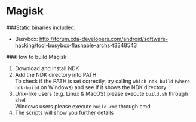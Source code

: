 # Magisk
###Static binaries included:  
* Busybox: http://forum.xda-developers.com/android/software-hacking/tool-busybox-flashable-archs-t3348543

###How to build Magisk
1. Download and install NDK
2. Add the NDK directory into PATH  
To check if the PATH is set correctly, try calling `which ndk-build` (`where ndk-build` on Windows) and see if it shows the NDK directory
3. Unix-like users (e.g. Linux & MacOS) please execute `build.sh` through shell  
Windows users please execute `build.cmd` through cmd
4. The scripts will show you further details
